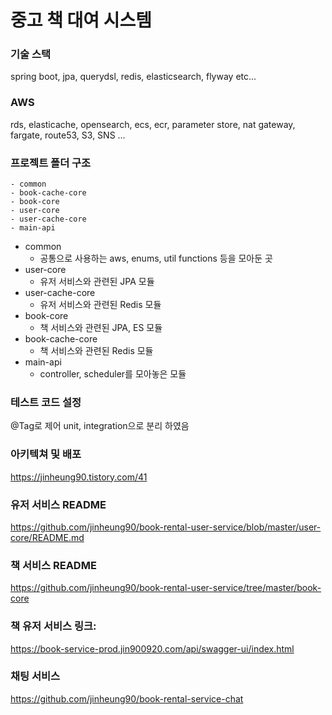 
# 중고 책 대여 시스템

### 기술 스택
spring boot, jpa, querydsl, redis, elasticsearch, flyway etc...

### AWS
rds, elasticache, opensearch, ecs, ecr, parameter store, nat gateway, fargate, route53, S3, SNS ... 

### 프로젝트 폴더 구조
    - common 
    - book-cache-core
    - book-core
    - user-core
    - user-cache-core
    - main-api
    
- common
  - 공통으로 사용하는 aws, enums, util functions 등을 모아둔 곳
- user-core
  - 유저 서비스와 관련된 JPA 모듈
- user-cache-core
  - 유저 서비스와 관련된 Redis 모듈
- book-core
  - 책 서비스와 관련된 JPA, ES 모듈
- book-cache-core
  - 책 서비스와 관련된 Redis 모듈
- main-api
  - controller, scheduler를 모아놓은 모듈


### 테스트 코드 설정
@Tag로 제어 unit, integration으로 분리 하였음

### 아키텍쳐 및 배포
https://jinheung90.tistory.com/41

### 유저 서비스 README
https://github.com/jinheung90/book-rental-user-service/blob/master/user-core/README.md

### 책 서비스 README
https://github.com/jinheung90/book-rental-user-service/tree/master/book-core

### 책 유저 서비스 링크: 
https://book-service-prod.jin900920.com/api/swagger-ui/index.html

### 채팅 서비스 
https://github.com/jinheung90/book-rental-service-chat